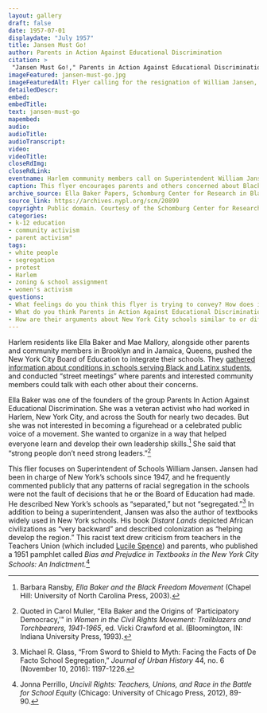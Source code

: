 ```yaml
--- 
layout: gallery
draft: false
date: 1957-07-01
displaydate: "July 1957"
title: Jansen Must Go!
author: Parents in Action Against Educational Discrimination
citation: >
 "Jansen Must Go!," Parents in Action Against Educational Discrimination, in New York City Civil Rights History Project, Accessed: [Month Day, Year], https://nyccivilrightshistory.org/gallery/jansen-must-go.
imageFeatured: jansen-must-go.jpg
imageFeaturedAlt: Flyer calling for the resignation of William Jansen, Superintendent of Schools
detailedDescr: 
embed: 
embedTitle: 
text: jansen-must-go
mapembed: 
audio: 
audioTitle: 
audioTranscript: 
video: 
videoTitle: 
closeRdImg: 
closeRdLink: 
eventname: Harlem community members call on Superintendent William Jansen to resign.
caption: This flyer encourages parents and others concerned about Black and Puerto Rican children to call for Superintendent William Jansen’s resignation. 
archive_source: Ella Baker Papers, Schomburg Center for Research in Black Culture, New York Public Library 
source_link: https://archives.nypl.org/scm/20899
copyright: Public domain. Courtesy of the Schomburg Center for Research in Black Culture.
categories: 
- k-12 education
- community activism
- parent activism"
tags: 
- white people
- segregation
- protest
- Harlem
- zoning & school assignment
- women's activism
questions:
- What feelings do you think this flyer is trying to convey? How does it do so? What choices - about language, about design - help it communicate? 
- What do you think Parents in Action Against Educational Discrimination wants people to do after seeing the flyer?
- How are their arguments about New York City schools similar to or different from others that you have seen in other sources?
--- 
```



Harlem residents like Ella Baker and Mae Mallory, alongside other parents and community members in Brooklyn and in Jamaica, Queens, pushed the New York City Board of Education to integrate their schools. They [gathered information about conditions in schools serving Black and Latinx students](/gallery/check-your-school-questionnaire), and conducted “street meetings” where parents and interested community members could talk with each other about their concerns.

Ella Baker was one of the founders of the group Parents In Action Against Educational Discrimination. She was a veteran activist who had worked in Harlem, New York City, and across the South for nearly two decades. But she was not interested in becoming a figurehead or a celebrated public voice of a movement. She wanted to organize in a way that helped everyone learn and develop their own leadership skills.[^1] She said that “strong people don’t need strong leaders.”[^2]  

This flier focuses on Superintendent of Schools William Jansen. Jansen had been in charge of New York’s schools since 1947, and he frequently commented publicly that any patterns of racial segregation in the schools were not the fault of decisions that he or the Board of Education had made. He described New York’s schools as “separated,” but not “segregated.”[^3]  In addition to being a superintendent, Jansen was also the author of textbooks widely used in New York schools. His book *Distant Lands* depicted African civilizations as “very backward” and described colonization as “helping develop the region.” This racist text drew criticism from teachers in the Teachers Union (which included [Lucile Spence](/topics/black-latina-women/lucile-spence)) and parents, who published a 1951 pamphlet called *Bias and Prejudice in Textbooks in the New York City Schools: An Indictment.*[^4]

[^1]: Barbara Ransby, *Ella Baker and the Black Freedom Movement* (Chapel Hill: University of North Carolina Press, 2003).

[^2]: Quoted in Carol Muller, “Ella Baker and the Origins of ‘Participatory Democracy,'" in *Women in the Civil Rights Movement: Trailblazers and Torchbearers, 1941-1965*, ed. Vicki Crawford et al. (Bloomington, IN: Indiana University Press, 1993).

[^3]: Michael R. Glass, “From Sword to Shield to Myth: Facing the Facts of De Facto School Segregation,” *Journal of Urban History* 44, no. 6 (November 10, 2016): 1197-1226.

[^4]: Jonna Perrillo, *Uncivil Rights: Teachers, Unions, and Race in the Battle for School Equity* (Chicago: University of Chicago Press, 2012), 89-90.
